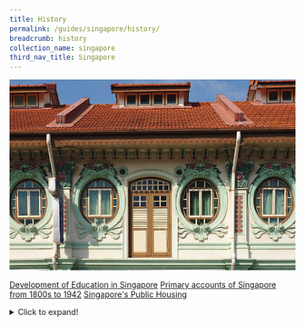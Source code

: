 ```yaml
---
title: History
permalink: /guides/singapore/history/
breadcrumb: history
collection_name: singapore
third_nav_title: Singapore
---
```

<img src="/images/category/history.jpg" alt="history banner" style="width:800px;" />

[Development of Education in Singapore](/guides/singapore/history/development-of-education-in-singapore)
[Primary accounts of Singapore from 1800s to 1942](/guides/singapore/history/primary-accounts-of-singapore-from-1800s-to-1942)
[Singapore's Public Housing](/guides/singapore/history/ingapores-public-housing)

<details>
  <summary>Click to expand!</summary>
<a href="/guides/singapore/history/development-of-education-in-singapore">Development of Education in Singapore</a><br>
<a href="/guides/singapore/history/primary-accounts-of-singapore-from-1800s-to-1942">Primary accounts of Singapore from 1800s to 1942</a><br>
<a href="/guides/singapore/history/singapores-public-housing">Singapore's Public Housing</a><br>
</details>


<!--div>
	<div class="row is-multiline">
		<div class="col is-half-tablet padding--bottom--lg">
			<a href="/asean-countries/know/overview-of-asean-countries/asean-a-regional-profile/" class="project-link">
				<img src="/images/asean-countries/asean-small.jpg" alt="ASEAN - A Regional Profile" class="project-image">
			<div class="project-card">
				<div class="project-title margin--bottom--xs">
					<h5><b>ASEAN: A Regional Profile</b></h5>
				</div>
			</div>
			</a>
		</div>
		<div class="col is-half-tablet padding--bottom--lg">
			<a href="/asean-countries/know/overview-of-asean-countries/asean-50-historic-milestones/" class="project-link">
				<img src="/images/asean-countries/asean-50.jpg" alt="ASEAN@50 - Historic Milestones" class="project-image">
			<div class="project-card">
				<div class="project-title margin--bottom--xs">
					<h5><b>ASEAN@50: Historic Milestones</b></h5>
				</div>
			</div>
			</a>
		</div>
	</div>
</div>

<p><p-->

